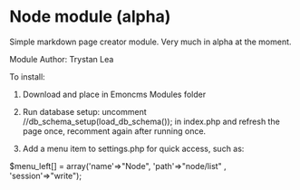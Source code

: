 # Node module (alpha)

Simple markdown page creator module. Very much in alpha at the moment. 

Module Author: Trystan Lea

To install:

1) Download and place in Emoncms Modules folder 

2) Run database setup: uncomment //db_schema_setup(load_db_schema()); in index.php and refresh the page once, recomment again after running once.

3) Add a menu item to settings.php for quick access, such as:

  $menu_left[] = array('name'=>"Node", 'path'=>"node/list" , 'session'=>"write");
